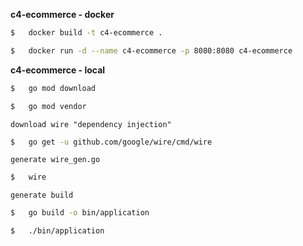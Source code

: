 **c4-ecommerce - docker**

```sh
$   docker build -t c4-ecommerce .
```

```sh
$   docker run -d --name c4-ecommerce -p 8080:8080 c4-ecommerce
```

**c4-ecommerce - local**


```sh
$   go mod download
```

```sh
$   go mod vendor
```

`download wire "dependency injection"`

```sh
$   go get -u github.com/google/wire/cmd/wire
```

`generate wire_gen.go`

```sh
$   wire
```

`generate build`

```sh
$   go build -o bin/application
```


```sh
$   ./bin/application
```